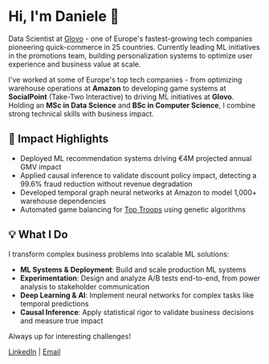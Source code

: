 # Hi, I'm Daniele 👋

Data Scientist at [Glovo](https://glovoapp.com/) - one of Europe's fastest-growing tech companies pioneering quick-commerce in 25 countries. Currently leading ML initiatives in the promotions team, building personalization systems to optimize user experience and business value at scale.

I've worked at some of Europe's top tech companies - from optimizing warehouse operations at **Amazon** to developing game systems at **SocialPoint** (Take-Two Interactive) to driving ML initiatives at **Glovo**. Holding an **MSc in Data Science** and **BSc in Computer Science**, I combine strong technical skills with business impact.

## 🎯 Impact Highlights

- Deployed ML recommendation systems driving €4M projected annual GMV impact
- Applied causal inference to validate discount policy impact, detecting a 99.6% fraud reduction without revenue degradation
- Developed temporal graph neural networks at Amazon to model 1,000+ warehouse dependencies
- Automated game balancing for [Top Troops](https://play.google.com/store/apps/details?id=game.socialempiresmerge) using genetic algorithms

## 💡 What I Do

I transform complex business problems into scalable ML solutions:

- **ML Systems & Deployment**: Build and scale production ML systems
- **Experimentation**: Design and analyze A/B tests end-to-end, from power analysis to stakeholder communication
- **Deep Learning & AI**: Implement neural networks for complex tasks like temporal predictions
- **Causal Inference**: Apply statistical rigor to validate business decisions and measure true impact

Always up for interesting challenges! 

[LinkedIn](https://www.linkedin.com/in/daniele-mingolla/) | [Email](mailto:daniele.mingolla.jobs@gmail.com)
